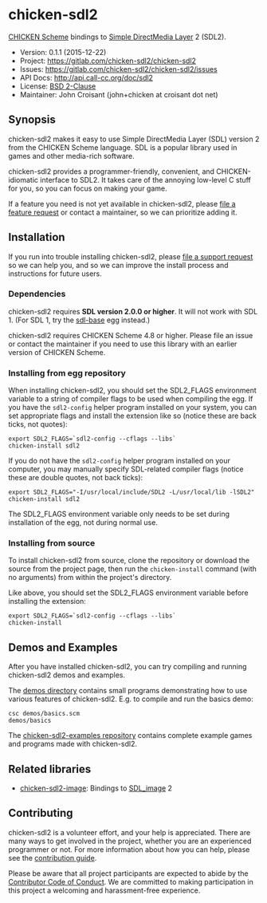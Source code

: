 # chicken-sdl2

[CHICKEN Scheme](http://call-cc.org/) bindings to
[Simple DirectMedia Layer](http://libsdl.org/) 2 (SDL2).

- Version:     0.1.1 (2015-12-22)
- Project:     https://gitlab.com/chicken-sdl2/chicken-sdl2
- Issues:      https://gitlab.com/chicken-sdl2/chicken-sdl2/issues
- API Docs:    http://api.call-cc.org/doc/sdl2
- License:     [BSD 2-Clause](LICENSE-BSD.txt)
- Maintainer:  John Croisant (john+chicken at croisant dot net)


## Synopsis

chicken-sdl2 makes it easy to use Simple DirectMedia Layer (SDL)
version 2 from the CHICKEN Scheme language. SDL is a popular library
used in games and other media-rich software.

chicken-sdl2 provides a programmer-friendly, convenient, and
CHICKEN-idiomatic interface to SDL2. It takes care of the annoying
low-level C stuff for you, so you can focus on making your game.

If a feature you need is not yet available in chicken-sdl2, please
[file a feature request](CONTRIBUTING.md#filing-feature-requests) or
contact a maintainer, so we can prioritize adding it.


## Installation

If you run into trouble installing chicken-sdl2, please
[file a support request](CONTRIBUTING.md#filing-support-requests) so
we can help you, and so we can improve the install process and
instructions for future users.

### Dependencies

chicken-sdl2 requires **SDL version 2.0.0 or higher**. It will not
work with SDL 1. (For SDL 1, try the
[sdl-base](http://wiki.call-cc.org/eggref/4/sdl-base) egg instead.)

chicken-sdl2 requires CHICKEN Scheme 4.8 or higher. Please file an
issue or contact the maintainer if you need to use this library with
an earlier version of CHICKEN Scheme.

### Installing from egg repository

When installing chicken-sdl2, you should set the SDL2_FLAGS
environment variable to a string of compiler flags to be used when
compiling the egg. If you have the `sdl2-config` helper program
installed on your system, you can set appropriate flags and install
the extension like so (notice these are back ticks, not quotes):

```
export SDL2_FLAGS=`sdl2-config --cflags --libs`
chicken-install sdl2
```

If you do not have the `sdl2-config` helper program installed on your
computer, you may manually specify SDL-related compiler flags (notice
these are double quotes, not back ticks):

```
export SDL2_FLAGS="-I/usr/local/include/SDL2 -L/usr/local/lib -lSDL2"
chicken-install sdl2
```

The SDL2_FLAGS environment variable only needs to be set during
installation of the egg, not during normal use.

### Installing from source

To install chicken-sdl2 from source, clone the repository or download
the source from the project page, then run the `chicken-install`
command (with no arguments) from within the project's directory.

Like above, you should set the SDL2_FLAGS environment variable before
installing the extension:

```
export SDL2_FLAGS=`sdl2-config --cflags --libs`
chicken-install
```


## Demos and Examples

After you have installed chicken-sdl2, you can try compiling and
running chicken-sdl2 demos and examples.

The [demos directory](https://gitlab.com/chicken-sdl2/chicken-sdl2/tree/master/demos)
contains small programs demonstrating how to use various features
of chicken-sdl2. E.g. to compile and run the basics demo:

```
csc demos/basics.scm
demos/basics
```

The [chicken-sdl2-examples repository](https://gitlab.com/chicken-sdl2/chicken-sdl2-examples)
contains complete example games and programs made with chicken-sdl2.


## Related libraries

- [chicken-sdl2-image](https://gitlab.com/chicken-sdl2/chicken-sdl2-image):
  Bindings to [SDL_image](http://www.libsdl.org/projects/SDL_image/) 2


## Contributing

chicken-sdl2 is a volunteer effort, and your help is appreciated.
There are many ways to get involved in the project, whether you are an
experienced programmer or not. For more information about how you can
help, please see the [contribution guide](CONTRIBUTING.md).

Please be aware that all project participants are expected to abide by
the [Contributor Code of Conduct](CODE_OF_CONDUCT.md). We are
committed to making participation in this project a welcoming and
harassment-free experience.

